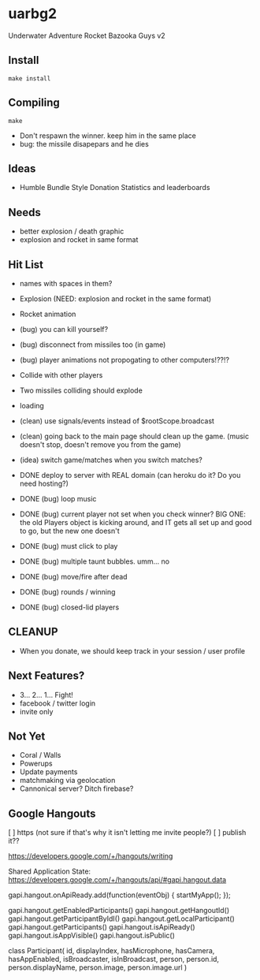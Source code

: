 uarbg2
======

Underwater Adventure Rocket Bazooka Guys v2

Install
-------

    make install

Compiling
---------

    make




* Don't respawn the winner. keep him in the same place
* bug: the missile disapepars and he dies


Ideas
-----

* Humble Bundle Style Donation Statistics and leaderboards

Needs
-----
* better explosion / death graphic
* explosion and rocket in same format

Hit List
--------
* names with spaces in them?
* Explosion (NEED: explosion and rocket in the same format)
* Rocket animation 
* (bug) you can kill yourself?
* (bug) disconnect from missiles too (in game)
* (bug) player animations not propogating to other computers!??!?
* Collide with other players
* Two missiles colliding should explode
* <script async></script> loading

* (clean) use signals/events instead of $rootScope.broadcast
* (clean) going back to the main page should clean up the game. (music doesn't stop, doesn't remove you from the game)
* (idea) switch game/matches when you switch matches?

* DONE deploy to server with REAL domain (can heroku do it? Do you need hosting?)
* DONE (bug) loop music
* DONE (bug) current player not set when you check winner? BIG ONE: the old Players object is kicking around, and IT gets all set up and good to go, but the new one doesn't
* DONE (bug) must click to play
* DONE (bug) multiple taunt bubbles. umm... no
* DONE (bug) move/fire after dead
* DONE (bug) rounds / winning
* DONE (bug) closed-lid players

CLEANUP
-------

* When you donate, we should keep track in your session / user profile

Next Features?
-------------
* 3... 2... 1... Fight!
* facebook / twitter login
* invite only

Not Yet
-------
* Coral / Walls
* Powerups
* Update payments
* matchmaking via geolocation
* Cannonical server? Ditch firebase?


Google Hangouts
---------------

[ ] https (not sure if that's why it isn't letting me invite people?)
[ ] publish it??

https://developers.google.com/+/hangouts/writing

Shared Application State: https://developers.google.com/+/hangouts/api/#gapi.hangout.data

  gapi.hangout.onApiReady.add(function(eventObj) {
    startMyApp();
  });

  gapi.hangout.getEnabledParticipants()
  gapi.hangout.getHangoutId()
  gapi.hangout.getParticipantByIdI()
  gapi.hangout.getLocalParticipant()
  gapi.hangout.getParticipants()
  gapi.hangout.isApiReady()
  gapi.hangout.isAppVisible()
  gapi.hangout.isPublic()

  class Participant(
    id,
    displayIndex,
    hasMicrophone,
    hasCamera,
    hasAppEnabled,
    isBroadcaster,
    isInBroadcast,
    person,
    person.id,
    person.displayName,
    person.image,
    person.image.url
  )
